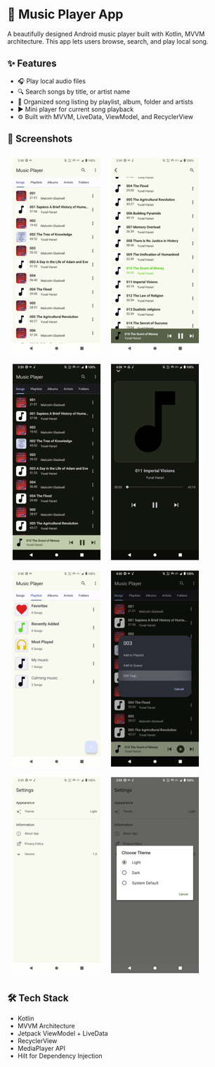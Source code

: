 # 🎵 Music Player App

A beautifully designed Android music player built with Kotlin, MVVM architecture. This app lets
users browse, search, and play local song.

## ✨ Features

- 🎧 Play local audio files
- 🔍 Search songs by title, or artist name
- 📜 Organized song listing by playlist, album, folder and artists
- ▶️ Mini player for current song playback
- ⚙️ Built with MVVM, LiveData, ViewModel, and RecyclerView

## 📱 Screenshots

<div style="display: flex; flex-wrap: wrap; justify-content: start;">
  <img src="screenshots/song_list_screen.png" style="width: 200px; margin: 12px;" />
  <img src="screenshots/highlight_song_screen.png" style="width: 200px; margin: 12px;" />
  <img src="screenshots/dark_songslist_screen.png" style="width: 200px; margin: 12px;" />
  <img src="screenshots/full_player_screen.png" style="width: 200px; margin: 12px;" />
  <img src="screenshots/playlist.png" style="width: 200px; margin: 12px;" />
  <img src="screenshots/song_action_dialog.png" style="width: 200px; margin: 12px;" />
  <img src="screenshots/settings_screen.png" style="width: 200px; margin: 12px;" />
  <img src="screenshots/theme_dialog.png" style="width: 200px; margin: 12px;" />
</div>


## 🛠️ Tech Stack

- Kotlin
- MVVM Architecture
- Jetpack ViewModel + LiveData
- RecyclerView
- MediaPlayer API
- Hilt for Dependency Injection


